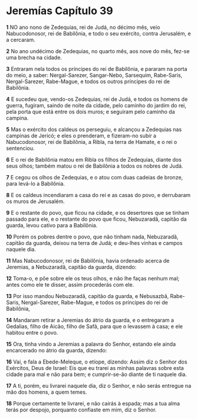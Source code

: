 # Jeremías Capítulo 39

**1** 	NO ano nono de Zedequias, rei de Judá, no décimo mês, veio Nabucodonosor, rei de Babilônia, e todo o seu exército, contra Jerusalém, e a cercaram.

**2** 	No ano undécimo de Zedequias, no quarto mês, aos nove do mês, fez-se uma brecha na cidade.

**3** 	Entraram nela todos os príncipes do rei de Babilônia, e pararam na porta do meio, a saber: Nergal-Sarezer, Sangar-Nebo, Sarsequim, Rabe-Saris, Nergal-Sarezer, Rabe-Mague, e todos os outros príncipes do rei de Babilônia.

**4** 	E sucedeu que, vendo-os Zedequias, rei de Judá, e todos os homens de guerra, fugiram, saindo de noite da cidade, pelo caminho do jardim do rei, pela porta que está entre os dois muros; e seguiram pelo caminho da campina.

**5** 	Mas o exército dos caldeus os perseguiu, e alcançou a Zedequias nas campinas de Jericó; e eles o prenderam, e fizeram-no subir a Nabucodonosor, rei de Babilônia, a Ribla, na terra de Hamate, e o rei o sentenciou.

**6** 	E o rei de Babilônia matou em Ribla os filhos de Zedequias, diante dos seus olhos; também matou o rei de Babilônia a todos os nobres de Judá.

**7** 	E cegou os olhos de Zedequias, e o atou com duas cadeias de bronze, para levá-lo a Babilônia.

**8** 	E os caldeus incendiaram a casa do rei e as casas do povo, e derrubaram os muros de Jerusalém.

**9** 	E o restante do povo, que ficou na cidade, e os desertores que se tinham passado para ele, e o restante do povo que ficou, Nebuzaradã, capitão da guarda, levou cativo para a Babilônia.

**10** 	Porém os pobres dentre o povo, que não tinham nada, Nebuzaradã, capitão da guarda, deixou na terra de Judá; e deu-lhes vinhas e campos naquele dia.

**11** 	Mas Nabucodonosor, rei de Babilônia, havia ordenado acerca de Jeremias, a Nebuzaradã, capitão da guarda, dizendo:

**12** 	Toma-o, e põe sobre ele os teus olhos, e não lhe faças nenhum mal; antes como ele te disser, assim procederás com ele.

**13** 	Por isso mandou Nebuzaradã, capitão da guarda, e Nebusazbã, Rabe-Saris, Nergal-Sarezer, Rabe-Mague, e todos os príncipes do rei de Babilônia,

**14** 	Mandaram retirar a Jeremias do átrio da guarda, e o entregaram a Gedalias, filho de Aicão, filho de Safã, para que o levassem à casa; e ele habitou entre o povo.

**15** 	Ora, tinha vindo a Jeremias a palavra do Senhor, estando ele ainda encarcerado no átrio da guarda, dizendo:

**16** 	Vai, e fala a Ebede-Meleque, o etíope, dizendo: Assim diz o Senhor dos Exércitos, Deus de Israel: Eis que eu trarei as minhas palavras sobre esta cidade para mal e não para bem; e cumprir-se-ão diante de ti naquele dia.

**17** 	A ti, porém, eu livrarei naquele dia, diz o Senhor, e não serás entregue na mão dos homens, a quem temes.

**18** 	Porque certamente te livrarei, e não cairás à espada; mas a tua alma terás por despojo, porquanto confiaste em mim, diz o Senhor.

